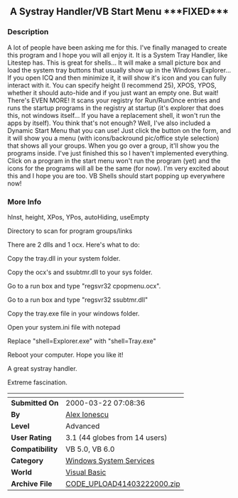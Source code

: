 ﻿<div align="center">

## A Systray Handler/VB Start Menu \*\*\*FIXED\*\*\*


</div>

### Description

A lot of people have been asking me for this. I've finally managed to create this program and I hope you will all enjoy it. It is a System Tray Handler, like Litestep has. This is great for shells... It will make a small picture box and load the system tray buttons that usually show up in the Windows Explorer... If you open ICQ and then minimize it, it will show it's icon and you can fully interact with it. You can specify height (I recommend 25), XPOS, YPOS, whether it should auto-hide and if you just want an empty one. But wait! There's EVEN MORE! It scans your registry for Run/RunOnce entries and runs the startup programs in the registry at startup (it's explorer that does this, not windows itself... If you have a replacement shell, it won't run the apps by itself). You think that's not enough? Well, I've also included a Dynamic Start Menu that you can use! Just click the button on the form, and it will show you a menu (with icons/backround pic/office style selection) that shows all your groups. When you go over a group, it'll show you the programs inside. I've just finished this so I haven't implemented everything. Click on a program in the start menu won't run the program (yet) and the icons for the programs will all be the same (for now). I'm very excited about this and I hope you are too. VB Shells should start popping up everywhere now!
 
### More Info
 
hInst, height, XPos, YPos, autoHiding, useEmpty

Directory to scan for program groups/links

There are 2 dlls and 1 ocx. Here's what to do:

Copy the tray.dll in your system folder.

Copy the ocx's and ssubtmr.dll to your sys folder.

Go to a run box and type "regsvr32 cpopmenu.ocx".

Go to a run box and type "regsvr32 ssubtmr.dll"

Copy the tray.exe file in your windows folder.

Open your system.ini file with notepad

Replace "shell=Explorer.exe" with "shell=Tray.exe"

Reboot your computer. Hope you like it!

A great systray handler.

Extreme fascination.


<span>             |<span>
---                |---
**Submitted On**   |2000-03-22 07:08:36
**By**             |[Alex Ionescu](https://github.com/Planet-Source-Code/PSCIndex/blob/master/ByAuthor/alex-ionescu.md)
**Level**          |Advanced
**User Rating**    |3.1 (44 globes from 14 users)
**Compatibility**  |VB 5\.0, VB 6\.0
**Category**       |[Windows System Services](https://github.com/Planet-Source-Code/PSCIndex/blob/master/ByCategory/windows-system-services__1-35.md)
**World**          |[Visual Basic](https://github.com/Planet-Source-Code/PSCIndex/blob/master/ByWorld/visual-basic.md)
**Archive File**   |[CODE\_UPLOAD41403222000\.zip](https://github.com/Planet-Source-Code/alex-ionescu-a-systray-handler-vb-start-menu-fixed__1-6727/archive/master.zip)








